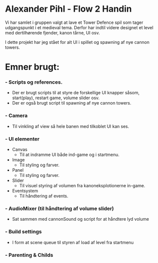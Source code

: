 # Alexander Pihl - Flow 2 Handin
Vi har samlet i gruppen valgt at lave et Tower Defence spil som tager udgangspunkt i et medieval tema. Derfor har indtil videre designet et level med dertilhørende fjender, kanon tårne, UI osv.

I dette projekt har jeg stået for alt UI i spillet og spawning af nye cannon towers. 

# Emner brugt:

### - Scripts og references.
  - Der er brugt scripts til at styre de forskellige UI knapper såsom, start(play), restart game, volume slider osv.
  - Der er også brugt script til spawning af nye cannon towers.
### - Camera
  - Til vinkling af view så hele banen med tilkoblet UI kan ses.
### - UI elementer
  - Canvas
    - Til at indramme UI både ind-game og i startmenu.
  - Image
    - Til styling og farver.
  - Panel
    - Til styling og farver.
  - Slider
    - Til visuel styring af volumen fra kanoneksplotionerne in-game.
  - Eventsystem
    - Til håndtering af events.
### - AudioMixer (til håndtering af volume slider)
  - Sat sammen med cannonSound og script for at håndtere lyd volume
### - Build settings
  - I form at scene queue til styren af load af level fra startmenu
### - Parenting & Childs

